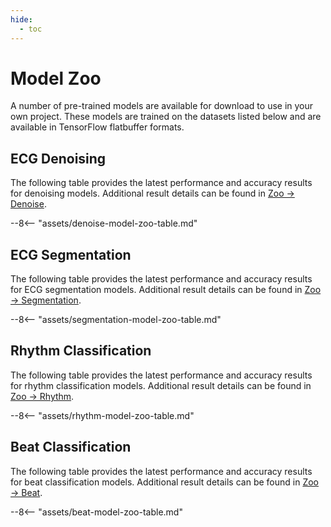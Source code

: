 ```yaml
---
hide:
  - toc
---
```


# Model Zoo

A number of pre-trained models are available for download to use in your own project. These models are trained on the datasets listed below and are available in TensorFlow flatbuffer formats.

## <span class="sk-h2-span">ECG Denoising</span>

The following table provides the latest performance and accuracy results for denoising models. Additional result details can be found in [Zoo → Denoise](./denoise.md).

--8<-- "assets/denoise-model-zoo-table.md"


## <span class="sk-h2-span">ECG Segmentation</span>

The following table provides the latest performance and accuracy results for ECG segmentation models. Additional result details can be found in [Zoo → Segmentation](./segmentation.md).

--8<-- "assets/segmentation-model-zoo-table.md"

## <span class="sk-h2-span">Rhythm Classification</span>

The following table provides the latest performance and accuracy results for rhythm classification models. Additional result details can be found in [Zoo → Rhythm](./rhythm.md).

--8<-- "assets/rhythm-model-zoo-table.md"

## <span class="sk-h2-span">Beat Classification</span>

The following table provides the latest performance and accuracy results for beat classification models. Additional result details can be found in [Zoo → Beat](./beat.md).

--8<-- "assets/beat-model-zoo-table.md"
